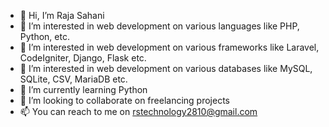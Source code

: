 - 👋 Hi, I’m Raja Sahani
- 👀 I’m interested in web development on various languages like PHP, Python, etc.
- 👀 I’m interested in web development on various frameworks like Laravel, CodeIgniter, Django, Flask etc.
- 👀 I’m interested in web development on various databases like MySQL, SQLite, CSV, MariaDB etc.
- 🌱 I’m currently learning Python
- 💞️ I’m looking to collaborate on freelancing projects
- 📫 You can reach to me on rstechnology2810@gmail.com

<!---
sahaniraja/sahaniraja is a ✨ special ✨ repository because its `README.md` (this file) appears on your GitHub profile.
You can click the Preview link to take a look at your changes.
--->
